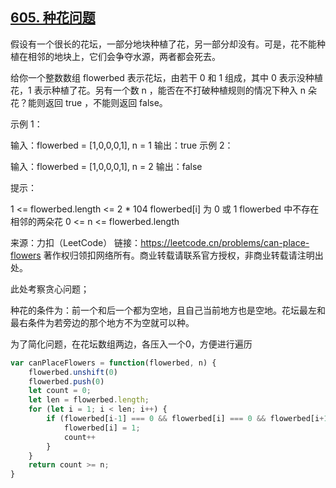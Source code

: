 ## [605. 种花问题](https://leetcode.cn/problems/can-place-flowers/)

假设有一个很长的花坛，一部分地块种植了花，另一部分却没有。可是，花不能种植在相邻的地块上，它们会争夺水源，两者都会死去。

给你一个整数数组  flowerbed 表示花坛，由若干 0 和 1 组成，其中 0 表示没种植花，1 表示种植了花。另有一个数 n ，能否在不打破种植规则的情况下种入 n 朵花？能则返回 true ，不能则返回 false。

 

示例 1：

输入：flowerbed = [1,0,0,0,1], n = 1
输出：true
示例 2：

输入：flowerbed = [1,0,0,0,1], n = 2
输出：false


提示：

1 <= flowerbed.length <= 2 * 104
flowerbed[i] 为 0 或 1
flowerbed 中不存在相邻的两朵花
0 <= n <= flowerbed.length

来源：力扣（LeetCode）
链接：https://leetcode.cn/problems/can-place-flowers
著作权归领扣网络所有。商业转载请联系官方授权，非商业转载请注明出处。

此处考察贪心问题；

种花的条件为：前一个和后一个都为空地，且自己当前地方也是空地。花坛最左和最右条件为若旁边的那个地方不为空就可以种。

为了简化问题，在花坛数组两边，各压入一个0，方便进行遍历

```js
var canPlaceFlowers = function(flowerbed, n) {
    flowerbed.unshift(0)
    flowerbed.push(0)
    let count = 0;
    let len = flowerbed.length;
    for (let i = 1; i < len; i++) {
        if (flowerbed[i-1] === 0 && flowerbed[i] === 0 && flowerbed[i+1] === 0) {
            flowerbed[i] = 1;
            count++
        }
    }
    return count >= n;
}
```

